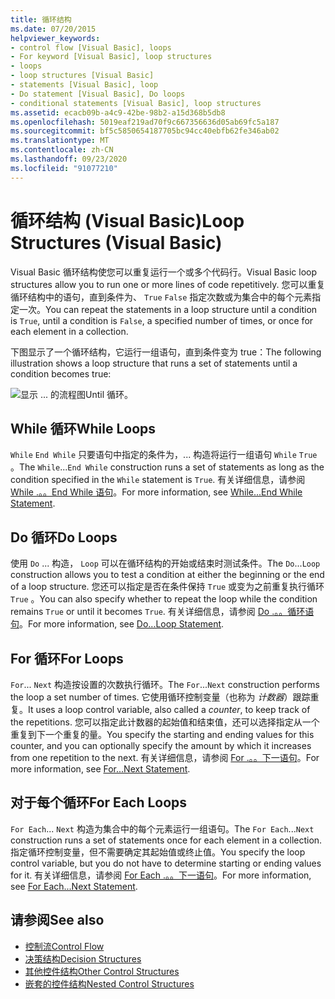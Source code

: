 ```yaml
---
title: 循环结构
ms.date: 07/20/2015
helpviewer_keywords:
- control flow [Visual Basic], loops
- For keyword [Visual Basic], loop structures
- loops
- loop structures [Visual Basic]
- statements [Visual Basic], loop
- Do statement [Visual Basic], Do loops
- conditional statements [Visual Basic], loop structures
ms.assetid: ecacb09b-a4c9-42be-98b2-a15d368b5db8
ms.openlocfilehash: 5019eaf219ad70f9c667356636d05ab69fc5a187
ms.sourcegitcommit: bf5c5850654187705bc94cc40ebfb62fe346ab02
ms.translationtype: MT
ms.contentlocale: zh-CN
ms.lasthandoff: 09/23/2020
ms.locfileid: "91077210"
---
```

# <a name="loop-structures-visual-basic"></a><span data-ttu-id="c1bf9-102">循环结构 (Visual Basic)</span><span class="sxs-lookup"><span data-stu-id="c1bf9-102">Loop Structures (Visual Basic)</span></span>

<span data-ttu-id="c1bf9-103">Visual Basic 循环结构使您可以重复运行一个或多个代码行。</span><span class="sxs-lookup"><span data-stu-id="c1bf9-103">Visual Basic loop structures allow you to run one or more lines of code repetitively.</span></span> <span data-ttu-id="c1bf9-104">您可以重复循环结构中的语句，直到条件为、 `True` `False` 指定次数或为集合中的每个元素指定一次。</span><span class="sxs-lookup"><span data-stu-id="c1bf9-104">You can repeat the statements in a loop structure until a condition is `True`, until a condition is `False`, a specified number of times, or once for each element in a collection.</span></span>  
  
 <span data-ttu-id="c1bf9-105">下图显示了一个循环结构，它运行一组语句，直到条件变为 true：</span><span class="sxs-lookup"><span data-stu-id="c1bf9-105">The following illustration shows a loop structure that runs a set of statements until a condition becomes true:</span></span>  
  
 ![显示 ... 的流程图Until 循环。](./media/loop-structures/do-until-loop-true-condition.gif)  
  
## <a name="while-loops"></a><span data-ttu-id="c1bf9-107">While 循环</span><span class="sxs-lookup"><span data-stu-id="c1bf9-107">While Loops</span></span>  

 <span data-ttu-id="c1bf9-108">`While` `End While` 只要语句中指定的条件为，... 构造将运行一组语句 `While` `True` 。</span><span class="sxs-lookup"><span data-stu-id="c1bf9-108">The `While`...`End While` construction runs a set of statements as long as the condition specified in the `While` statement is `True`.</span></span> <span data-ttu-id="c1bf9-109">有关详细信息，请参阅 [While .。。End While 语句](../../../language-reference/statements/while-end-while-statement.md)。</span><span class="sxs-lookup"><span data-stu-id="c1bf9-109">For more information, see [While...End While Statement](../../../language-reference/statements/while-end-while-statement.md).</span></span>  
  
## <a name="do-loops"></a><span data-ttu-id="c1bf9-110">Do 循环</span><span class="sxs-lookup"><span data-stu-id="c1bf9-110">Do Loops</span></span>  

 <span data-ttu-id="c1bf9-111">使用 `Do` ... 构造， `Loop` 可以在循环结构的开始或结束时测试条件。</span><span class="sxs-lookup"><span data-stu-id="c1bf9-111">The `Do`...`Loop` construction allows you to test a condition at either the beginning or the end of a loop structure.</span></span> <span data-ttu-id="c1bf9-112">您还可以指定是否在条件保持 `True` 或变为之前重复执行循环 `True` 。</span><span class="sxs-lookup"><span data-stu-id="c1bf9-112">You can also specify whether to repeat the loop while the condition remains `True` or until it becomes `True`.</span></span> <span data-ttu-id="c1bf9-113">有关详细信息，请参阅 [Do .。。循环语句](../../../language-reference/statements/do-loop-statement.md)。</span><span class="sxs-lookup"><span data-stu-id="c1bf9-113">For more information, see [Do...Loop Statement](../../../language-reference/statements/do-loop-statement.md).</span></span>  
  
## <a name="for-loops"></a><span data-ttu-id="c1bf9-114">For 循环</span><span class="sxs-lookup"><span data-stu-id="c1bf9-114">For Loops</span></span>  

 <span data-ttu-id="c1bf9-115">`For`... `Next` 构造按设置的次数执行循环。</span><span class="sxs-lookup"><span data-stu-id="c1bf9-115">The `For`...`Next` construction performs the loop a set number of times.</span></span> <span data-ttu-id="c1bf9-116">它使用循环控制变量（也称为 *计数器*）跟踪重复。</span><span class="sxs-lookup"><span data-stu-id="c1bf9-116">It uses a loop control variable, also called a *counter*, to keep track of the repetitions.</span></span> <span data-ttu-id="c1bf9-117">您可以指定此计数器的起始值和结束值，还可以选择指定从一个重复到下一个重复的量。</span><span class="sxs-lookup"><span data-stu-id="c1bf9-117">You specify the starting and ending values for this counter, and you can optionally specify the amount by which it increases from one repetition to the next.</span></span> <span data-ttu-id="c1bf9-118">有关详细信息，请参阅 [For .。。下一语句](../../../language-reference/statements/for-next-statement.md)。</span><span class="sxs-lookup"><span data-stu-id="c1bf9-118">For more information, see [For...Next Statement](../../../language-reference/statements/for-next-statement.md).</span></span>  
  
## <a name="for-each-loops"></a><span data-ttu-id="c1bf9-119">对于每个循环</span><span class="sxs-lookup"><span data-stu-id="c1bf9-119">For Each Loops</span></span>  

 <span data-ttu-id="c1bf9-120">`For Each`... `Next` 构造为集合中的每个元素运行一组语句。</span><span class="sxs-lookup"><span data-stu-id="c1bf9-120">The `For Each`...`Next` construction runs a set of statements once for each element in a collection.</span></span> <span data-ttu-id="c1bf9-121">指定循环控制变量，但不需要确定其起始值或终止值。</span><span class="sxs-lookup"><span data-stu-id="c1bf9-121">You specify the loop control variable, but you do not have to determine starting or ending values for it.</span></span> <span data-ttu-id="c1bf9-122">有关详细信息，请参阅 [For Each .。。下一语句](../../../language-reference/statements/for-each-next-statement.md)。</span><span class="sxs-lookup"><span data-stu-id="c1bf9-122">For more information, see [For Each...Next Statement](../../../language-reference/statements/for-each-next-statement.md).</span></span>  
  
## <a name="see-also"></a><span data-ttu-id="c1bf9-123">请参阅</span><span class="sxs-lookup"><span data-stu-id="c1bf9-123">See also</span></span>

- [<span data-ttu-id="c1bf9-124">控制流</span><span class="sxs-lookup"><span data-stu-id="c1bf9-124">Control Flow</span></span>](index.md)
- [<span data-ttu-id="c1bf9-125">决策结构</span><span class="sxs-lookup"><span data-stu-id="c1bf9-125">Decision Structures</span></span>](decision-structures.md)
- [<span data-ttu-id="c1bf9-126">其他控件结构</span><span class="sxs-lookup"><span data-stu-id="c1bf9-126">Other Control Structures</span></span>](other-control-structures.md)
- [<span data-ttu-id="c1bf9-127">嵌套的控件结构</span><span class="sxs-lookup"><span data-stu-id="c1bf9-127">Nested Control Structures</span></span>](nested-control-structures.md)
